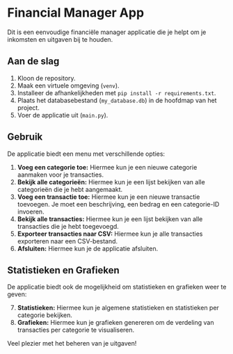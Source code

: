 # Financial Manager App

Dit is een eenvoudige financiële manager applicatie die je helpt om je inkomsten en uitgaven bij te houden.

## Aan de slag

1. Kloon de repository.
2. Maak een virtuele omgeving (`venv`).
3. Installeer de afhankelijkheden met `pip install -r requirements.txt`.
4. Plaats het databasebestand (`my_database.db`) in de hoofdmap van het project.
5. Voer de applicatie uit (`main.py`).

## Gebruik

De applicatie biedt een menu met verschillende opties:

1. **Voeg een categorie toe:** Hiermee kun je een nieuwe categorie aanmaken voor je transacties.
2. **Bekijk alle categorieën:** Hiermee kun je een lijst bekijken van alle categorieën die je hebt aangemaakt.
3. **Voeg een transactie toe:** Hiermee kun je een nieuwe transactie toevoegen. Je moet een beschrijving, een bedrag en een categorie-ID invoeren.
4. **Bekijk alle transacties:** Hiermee kun je een lijst bekijken van alle transacties die je hebt toegevoegd.
5. **Exporteer transacties naar CSV:** Hiermee kun je alle transacties exporteren naar een CSV-bestand.
6. **Afsluiten:** Hiermee kun je de applicatie afsluiten.

## Statistieken en Grafieken

De applicatie biedt ook de mogelijkheid om statistieken en grafieken weer te geven:

7. **Statistieken:** Hiermee kun je algemene statistieken en statistieken per categorie bekijken.
8. **Grafieken:** Hiermee kun je grafieken genereren om de verdeling van transacties per categorie te visualiseren.

Veel plezier met het beheren van je uitgaven!
